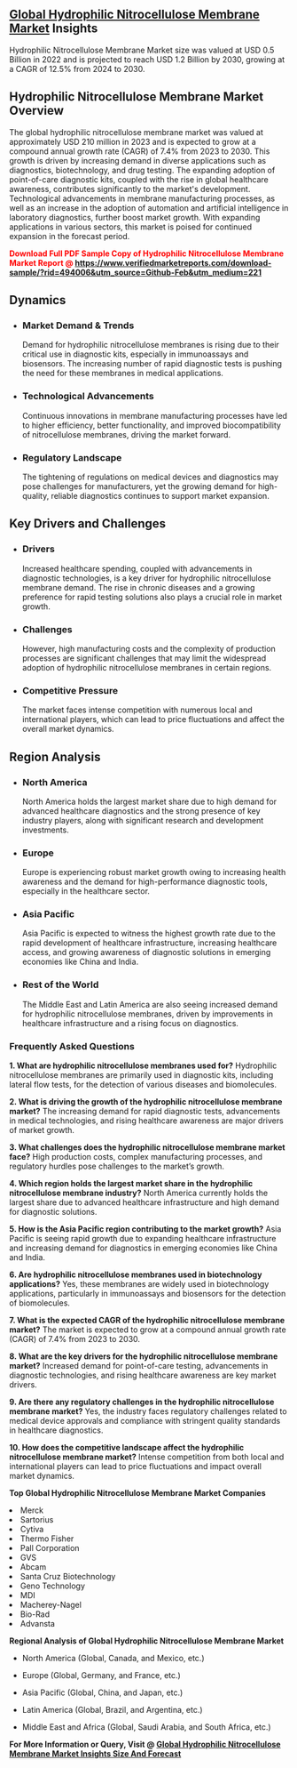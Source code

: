 <h2><a href="https://www.verifiedmarketreports.com/download-sample/?rid=494006&amp;utm_source=Github&amp;utm_medium=221" target="_blank">Global Hydrophilic Nitrocellulose Membrane Market</a> Insights</h2><p>Hydrophilic Nitrocellulose Membrane Market size was valued at USD 0.5 Billion in 2022 and is projected to reach USD 1.2 Billion by 2030, growing at a CAGR of 12.5% from 2024 to 2030.</p><p> <h2>Hydrophilic Nitrocellulose Membrane Market Overview</h2> <p>The global hydrophilic nitrocellulose membrane market was valued at approximately USD 210 million in 2023 and is expected to grow at a compound annual growth rate (CAGR) of 7.4% from 2023 to 2030. This growth is driven by increasing demand in diverse applications such as diagnostics, biotechnology, and drug testing. The expanding adoption of point-of-care diagnostic kits, coupled with the rise in global healthcare awareness, contributes significantly to the market's development. Technological advancements in membrane manufacturing processes, as well as an increase in the adoption of automation and artificial intelligence in laboratory diagnostics, further boost market growth. With expanding applications in various sectors, this market is poised for continued expansion in the forecast period.</p> <p><b><p><span class=""><span style="color: #ff0000;"><strong>Download Full PDF Sample Copy of Hydrophilic Nitrocellulose Membrane Market Report</strong> @ </span><a href="https://www.verifiedmarketreports.com/download-sample/?rid=494006&amp;utm_source=Github-Feb&amp;utm_medium=221" target="_blank">https://www.verifiedmarketreports.com/download-sample/?rid=494006&amp;utm_source=Github-Feb&amp;utm_medium=221</a></span></p></b></p> <h2>Dynamics</h2> <ul> <li><h3>Market Demand & Trends</h3> Demand for hydrophilic nitrocellulose membranes is rising due to their critical use in diagnostic kits, especially in immunoassays and biosensors. The increasing number of rapid diagnostic tests is pushing the need for these membranes in medical applications.</li> <li><h3>Technological Advancements</h3> Continuous innovations in membrane manufacturing processes have led to higher efficiency, better functionality, and improved biocompatibility of nitrocellulose membranes, driving the market forward.</li> <li><h3>Regulatory Landscape</h3> The tightening of regulations on medical devices and diagnostics may pose challenges for manufacturers, yet the growing demand for high-quality, reliable diagnostics continues to support market expansion.</li> </ul> <h2>Key Drivers and Challenges</h2> <ul> <li><h3>Drivers</h3> Increased healthcare spending, coupled with advancements in diagnostic technologies, is a key driver for hydrophilic nitrocellulose membrane demand. The rise in chronic diseases and a growing preference for rapid testing solutions also plays a crucial role in market growth.</li> <li><h3>Challenges</h3> However, high manufacturing costs and the complexity of production processes are significant challenges that may limit the widespread adoption of hydrophilic nitrocellulose membranes in certain regions.</li> <li><h3>Competitive Pressure</h3> The market faces intense competition with numerous local and international players, which can lead to price fluctuations and affect the overall market dynamics.</li> </ul> <h2>Region Analysis</h2> <ul> <li><h3>North America</h3> North America holds the largest market share due to high demand for advanced healthcare diagnostics and the strong presence of key industry players, along with significant research and development investments.</li> <li><h3>Europe</h3> Europe is experiencing robust market growth owing to increasing health awareness and the demand for high-performance diagnostic tools, especially in the healthcare sector.</li> <li><h3>Asia Pacific</h3> Asia Pacific is expected to witness the highest growth rate due to the rapid development of healthcare infrastructure, increasing healthcare access, and growing awareness of diagnostic solutions in emerging economies like China and India.</li> <li><h3>Rest of the World</h3> The Middle East and Latin America are also seeing increased demand for hydrophilic nitrocellulose membranes, driven by improvements in healthcare infrastructure and a rising focus on diagnostics.</li> </ul> <h3>Frequently Asked Questions</h3> <p><b>1. What are hydrophilic nitrocellulose membranes used for?</b> Hydrophilic nitrocellulose membranes are primarily used in diagnostic kits, including lateral flow tests, for the detection of various diseases and biomolecules.</p> <p><b>2. What is driving the growth of the hydrophilic nitrocellulose membrane market?</b> The increasing demand for rapid diagnostic tests, advancements in medical technologies, and rising healthcare awareness are major drivers of market growth.</p> <p><b>3. What challenges does the hydrophilic nitrocellulose membrane market face?</b> High production costs, complex manufacturing processes, and regulatory hurdles pose challenges to the market’s growth.</p> <p><b>4. Which region holds the largest market share in the hydrophilic nitrocellulose membrane industry?</b> North America currently holds the largest share due to advanced healthcare infrastructure and high demand for diagnostic solutions.</p> <p><b>5. How is the Asia Pacific region contributing to the market growth?</b> Asia Pacific is seeing rapid growth due to expanding healthcare infrastructure and increasing demand for diagnostics in emerging economies like China and India.</p> <p><b>6. Are hydrophilic nitrocellulose membranes used in biotechnology applications?</b> Yes, these membranes are widely used in biotechnology applications, particularly in immunoassays and biosensors for the detection of biomolecules.</p> <p><b>7. What is the expected CAGR of the hydrophilic nitrocellulose membrane market?</b> The market is expected to grow at a compound annual growth rate (CAGR) of 7.4% from 2023 to 2030.</p> <p><b>8. What are the key drivers for the hydrophilic nitrocellulose membrane market?</b> Increased demand for point-of-care testing, advancements in diagnostic technologies, and rising healthcare awareness are key market drivers.</p> <p><b>9. Are there any regulatory challenges in the hydrophilic nitrocellulose membrane market?</b> Yes, the industry faces regulatory challenges related to medical device approvals and compliance with stringent quality standards in healthcare diagnostics.</p> <p><b>10. How does the competitive landscape affect the hydrophilic nitrocellulose membrane market?</b> Intense competition from both local and international players can lead to price fluctuations and impact overall market dynamics.</p> </p><p><strong>Top Global Hydrophilic Nitrocellulose Membrane Market Companies</strong></p><div data-test-id=""><p><li>Merck</li><li> Sartorius</li><li> Cytiva</li><li> Thermo Fisher</li><li> Pall Corporation</li><li> GVS</li><li> Abcam</li><li> Santa Cruz Biotechnology</li><li> Geno Technology</li><li> MDI</li><li> Macherey-Nagel</li><li> Bio-Rad</li><li> Advansta</li></p><div><strong>Regional Analysis of&nbsp;Global Hydrophilic Nitrocellulose Membrane Market</strong></div><ul><li dir="ltr"><p dir="ltr">North America&nbsp;(Global, Canada, and Mexico, etc.)</p></li><li dir="ltr"><p dir="ltr">Europe (Global, Germany, and France, etc.)</p></li><li dir="ltr"><p dir="ltr">Asia Pacific&nbsp;(Global, China, and Japan, etc.)</p></li><li dir="ltr"><p dir="ltr">Latin America&nbsp;(Global, Brazil, and Argentina, etc.)</p></li><li dir="ltr">Middle East and Africa&nbsp;(Global, Saudi Arabia, and South Africa, etc.)</li></ul><p><strong>For More Information or Query, Visit @&nbsp;</strong><strong><a href="https://www.verifiedmarketreports.com/product/hydrophilic-nitrocellulose-membrane-market/?utm_source=Github&amp;utm_medium=221" target="_blank">Global Hydrophilic Nitrocellulose Membrane Market Insights Size And Forecast</a></strong></p></div>
